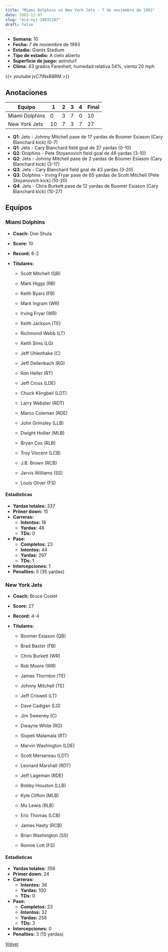 ```yaml
---
title: "Miami Dolphins vs New York Jets - 7 de noviembre de 1993"
date: 1993-11-07
slug: "mia-nyj-19931107"
draft: false
---
```


- **Semana:** 10
- **Fecha:** 7 de noviembre de 1993
- **Estadio:** Giants Stadium
- **Tipo de estadio:** A cielo abierto
- **Superficie de juego:** astroturf
- **Clima:** 43 grados Farenheit, humedad relativa 54%, viento 20 mph


{{< youtube jvC7tNx88RM >}}


## Anotaciones
| Equipo | 1 | 2 | 3 | 4 | Final |
|--------|---|---|---|---|-------|
| Miami Dolphins  | 0 | 3 | 7 | 0  | 10 |
| New York Jets  | 10 | 7 | 3 | 7  | 27 |
- **Q1**: Jets - Johnny Mitchell pase de 17 yardas de Boomer Esiason (Cary Blanchard kick) (0-7)
- **Q1**: Jets - Cary Blanchard field goal de 37 yardas (0-10)
- **Q2**: Dolphins - Pete Stoyanovich field goal de 48 yardas (3-10)
- **Q2**: Jets - Johnny Mitchell pase de 2 yardas de Boomer Esiason (Cary Blanchard kick) (3-17)
- **Q3**: Jets - Cary Blanchard field goal de 43 yardas (3-20)
- **Q3**: Dolphins - Irving Fryar pase de 65 yardas de Scott Mitchell (Pete Stoyanovich kick) (10-20)
- **Q4**: Jets - Chris Burkett pase de 12 yardas de Boomer Esiason (Cary Blanchard kick) (10-27)


## Equipos


### Miami Dolphins
* **Coach:** Don Shula
* **Score:** 10
* **Record:** 6-2
* **Titulares:** 

  * Scott Mitchell (QB) 

  * Mark Higgs (RB) 

  * Keith Byars (FB) 

  * Mark Ingram (WR) 

  * Irving Fryar (WR) 

  * Keith Jackson (TE) 

  * Richmond Webb (LT) 

  * Keith Sims (LG) 

  * Jeff Uhlenhake (C) 

  * Jeff Dellenbach (RG) 

  * Ron Heller (RT) 

  * Jeff Cross (LDE) 

  * Chuck Klingbeil (LDT) 

  * Larry Webster (RDT) 

  * Marco Coleman (RDE) 

  * John Grimsley (LLB) 

  * Dwight Hollier (MLB) 

  * Bryan Cox (RLB) 

  * Troy Vincent (LCB) 

  * J.B. Brown (RCB) 

  * Jarvis Williams (SS) 

  * Louis Oliver (FS) 

#### Estadísticas
* **Yardas totales:** 337
* **Primer down:** 15
* **Carreras:**
  * **Intentos:** 18
  * **Yardas:** 48
  * **TDs:** 0
* **Pase:**
  * **Completos:** 23
  * **Intentos:** 44
  * **Yardas:** 297
  * **TDs:** 1
* **Intercepciones:** 1
* **Penalties:** 5 (35 yardas)

### New York Jets
* **Coach:** Bruce Coslet
* **Score:** 27
* **Record:** 4-4
* **Titulares:** 

  * Boomer Esiason (QB) 

  * Brad Baxter (FB) 

  * Chris Burkett (WR) 

  * Rob Moore (WR) 

  * James Thornton (TE) 

  * Johnny Mitchell (TE) 

  * Jeff Criswell (LT) 

  * Dave Cadigan (LG) 

  * Jim Sweeney (C) 

  * Dwayne White (RG) 

  * Siupeli Malamala (RT) 

  * Marvin Washington (LDE) 

  * Scott Mersereau (LDT) 

  * Leonard Marshall (RDT) 

  * Jeff Lageman (RDE) 

  * Bobby Houston (LLB) 

  * Kyle Clifton (MLB) 

  * Mo Lewis (RLB) 

  * Eric Thomas (LCB) 

  * James Hasty (RCB) 

  * Brian Washington (SS) 

  * Ronnie Lott (FS) 

#### Estadísticas
* **Yardas totales:** 356
* **Primer down:** 24
* **Carreras:**
  * **Intentos:** 36
  * **Yardas:** 100
  * **TDs:** 0
* **Pase:**
  * **Completos:** 23
  * **Intentos:** 32
  * **Yardas:** 256
  * **TDs:** 3
* **Intercepciones:** 0
* **Penalties:** 3 (15 yardas)


[Volver](/historia/1993)
